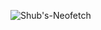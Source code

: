 ![Shub's-Neofetch](https://github.com/user-attachments/assets/a9465798-a03c-48a3-be46-8479b2769c3f)
